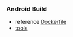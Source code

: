 ### Android Build

 - reference [Dockerfile][1]
 - [tools][2]

[1]:https://hub.docker.com/r/jacekmarchwicki/android/~/dockerfile/
[2]:https://github.com/oren/docker-ionic/blob/master/tools/android-accept-licenses.sh
